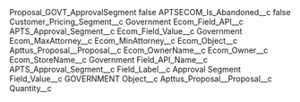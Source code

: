 <?xml version="1.0" encoding="UTF-8"?>
<CustomMetadata xmlns="http://soap.sforce.com/2006/04/metadata" xmlns:xsi="http://www.w3.org/2001/XMLSchema-instance" xmlns:xsd="http://www.w3.org/2001/XMLSchema">
    <label>Proposal_GOVT_ApprovalSegment</label>
    <protected>false</protected>
    <values>
        <field>APTSECOM_Is_Abandoned__c</field>
        <value xsi:type="xsd:boolean">false</value>
    </values>
    <values>
        <field>Customer_Pricing_Segment__c</field>
        <value xsi:type="xsd:string">Government</value>
    </values>
    <values>
        <field>Ecom_Field_API__c</field>
        <value xsi:type="xsd:string">APTS_Approval_Segment__c</value>
    </values>
    <values>
        <field>Ecom_Field_Value__c</field>
        <value xsi:type="xsd:string">Government</value>
    </values>
    <values>
        <field>Ecom_MaxAttorney__c</field>
        <value xsi:nil="true"/>
    </values>
    <values>
        <field>Ecom_MinAttorney__c</field>
        <value xsi:nil="true"/>
    </values>
    <values>
        <field>Ecom_Object__c</field>
        <value xsi:type="xsd:string">Apttus_Proposal__Proposal__c</value>
    </values>
    <values>
        <field>Ecom_OwnerName__c</field>
        <value xsi:nil="true"/>
    </values>
    <values>
        <field>Ecom_Owner__c</field>
        <value xsi:nil="true"/>
    </values>
    <values>
        <field>Ecom_StoreName__c</field>
        <value xsi:type="xsd:string">Government</value>
    </values>
    <values>
        <field>Field_API_Name__c</field>
        <value xsi:type="xsd:string">APTS_Approval_Segment__c</value>
    </values>
    <values>
        <field>Field_Label__c</field>
        <value xsi:type="xsd:string">Approval Segment</value>
    </values>
    <values>
        <field>Field_Value__c</field>
        <value xsi:type="xsd:string">GOVERNMENT</value>
    </values>
    <values>
        <field>Object__c</field>
        <value xsi:type="xsd:string">Apttus_Proposal__Proposal__c</value>
    </values>
    <values>
        <field>Quantity__c</field>
        <value xsi:nil="true"/>
    </values>
</CustomMetadata>
